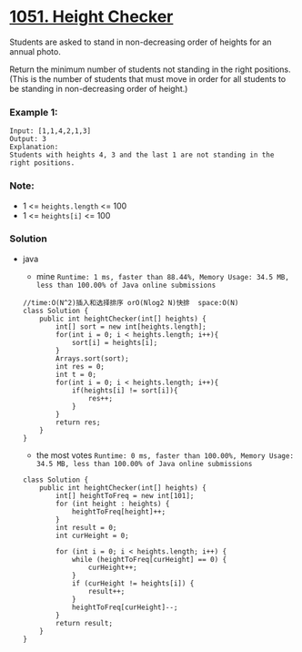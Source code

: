 # [1051. Height Checker](https://leetcode.com/problems/height-checker/)


Students are asked to stand in non-decreasing order of heights for an annual photo.

Return the minimum number of students not standing in the right positions.  (This is the number of students that must move in order for all students to be standing in non-decreasing order of height.)

 
### Example 1:
```
Input: [1,1,4,2,1,3]
Output: 3
Explanation: 
Students with heights 4, 3 and the last 1 are not standing in the right positions.
```

### Note:
* 1 <= `heights.length` <= 100
* 1 <= `heights[i]` <= 100

### Solution
* java
  * mine `Runtime: 1 ms, faster than 88.44%, Memory Usage: 34.5 MB, less than 100.00% of Java online submissions`
  ```
  //time:O(N^2)插入和选择排序 orO(Nlog2 N)快排  space:O(N)
  class Solution {
      public int heightChecker(int[] heights) {
          int[] sort = new int[heights.length];
          for(int i = 0; i < heights.length; i++){
              sort[i] = heights[i];
          }
          Arrays.sort(sort);
          int res = 0;
          int t = 0;
          for(int i = 0; i < heights.length; i++){
              if(heights[i] != sort[i]){
                  res++;
              }
          }
          return res;
      }
  }
  ```
  
  * the most votes `Runtime: 0 ms, faster than 100.00%, Memory Usage: 34.5 MB, less than 100.00% of Java online submissions`
  ```
  class Solution {
      public int heightChecker(int[] heights) {
          int[] heightToFreq = new int[101];
          for (int height : heights) {
              heightToFreq[height]++;
          }
          int result = 0;
          int curHeight = 0;

          for (int i = 0; i < heights.length; i++) {
              while (heightToFreq[curHeight] == 0) {
                  curHeight++;
              }
              if (curHeight != heights[i]) {
                  result++;
              }
              heightToFreq[curHeight]--;
          }
          return result;
      }
  }
  ```

